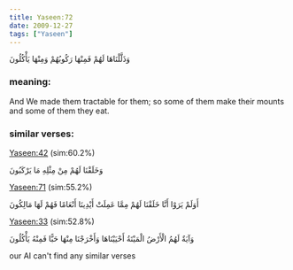 ```yaml
---
title: Yaseen:72
date: 2009-12-27
tags: ["Yaseen"]
---
```

وَذَلَّلْنَاهَا لَهُمْ فَمِنْهَا رَكُوبُهُمْ وَمِنْهَا يَأْكُلُونَ
### meaning: 
And We made them tractable for them; so some of them make their mounts and some of them they eat.
### similar verses: 

[Yaseen:42](/36/42) (sim:60.2%)

وَخَلَقْنَا لَهُمْ مِنْ مِثْلِهِ مَا يَرْكَبُونَ

[Yaseen:71](/36/71) (sim:55.2%)

أَوَلَمْ يَرَوْا أَنَّا خَلَقْنَا لَهُمْ مِمَّا عَمِلَتْ أَيْدِينَا أَنْعَامًا فَهُمْ لَهَا مَالِكُونَ

[Yaseen:33](/36/33) (sim:52.8%)

وَآيَةٌ لَهُمُ الْأَرْضُ الْمَيْتَةُ أَحْيَيْنَاهَا وَأَخْرَجْنَا مِنْهَا حَبًّا فَمِنْهُ يَأْكُلُونَ

our AI can't find any similar verses

